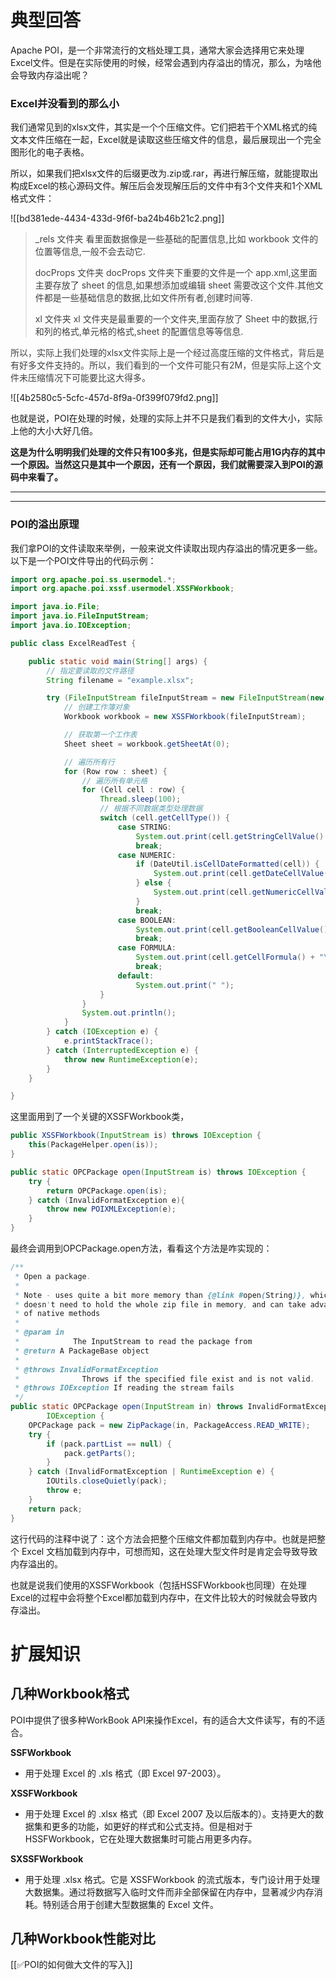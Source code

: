 # 典型回答


Apache POI，是一个非常流行的文档处理工具，通常大家会选择用它来处理Excel文件。但是在实际使用的时候，经常会遇到内存溢出的情况，那么，为啥他会导致内存溢出呢？



### Excel并没看到的那么小


我们通常见到的xlsx文件，其实是一个个压缩文件。它们把若干个XML格式的纯文本文件压缩在一起，Excel就是读取这些压缩文件的信息，最后展现出一个完全图形化的电子表格。



所以，如果我们把xlsx文件的后缀更改为.zip或.rar，再进行解压缩，就能提取出构成Excel的核心源码文件。解压后会发现解压后的文件中有3个文件夹和1个XML格式文件：



![[bd381ede-4434-433d-9f6f-ba24b46b21c2.png]]



> <font style="color:rgb(64, 64, 64);">_rels 文件夹 看里面数据像是一些基础的配置信息,比如 workbook 文件的位置等信息,一般不会去动它.</font>
>
> <font style="color:rgb(64, 64, 64);"></font>
>
> <font style="color:rgb(64, 64, 64);">docProps 文件夹 docProps 文件夹下重要的文件是一个 app.xml,这里面主要存放了 sheet 的信息,如果想添加或编辑 sheet 需要改这个文件.其他文件都是一些基础信息的数据,比如文件所有者,创建时间等.</font>
>
> <font style="color:rgb(64, 64, 64);"></font>
>
> <font style="color:rgb(64, 64, 64);">xl 文件夹 xl 文件夹是最重要的一个文件夹,里面存放了 Sheet 中的数据,行和列的格式,单元格的格式,sheet 的配置信息等等信息.</font>
>

<font style="color:rgb(64, 64, 64);"></font>

<font style="color:rgb(64, 64, 64);">所以，实际上我们处理的xlsx文件实际上是一个经过高度压缩的文件格式，背后是有好多文件支持的。所以，我们看到的一个文件可能只有2M，但是实际上这个文件未压缩情况下可能要比这大得多。</font>

<font style="color:rgb(64, 64, 64);"></font>

![[4b2580c5-5cfc-457d-8f9a-0f399f079fd2.png]]



也就是说，POI在处理的时候，处理的实际上并不只是我们看到的文件大小，实际上他的大小大好几倍。



**这是为什么明明我们处理的文件只有100多兆，但是实际却可能占用1G内存的其中一个原因。当然这只是其中一个原因，还有一个原因，我们就需要深入到POI的源码中来看了。**

****

****

### POI的溢出原理


我们拿POI的文件读取来举例，一般来说文件读取出现内存溢出的情况更多一些。以下是一个POI文件导出的代码示例：



```java
import org.apache.poi.ss.usermodel.*;
import org.apache.poi.xssf.usermodel.XSSFWorkbook;

import java.io.File;
import java.io.FileInputStream;
import java.io.IOException;

public class ExcelReadTest {

    public static void main(String[] args) {
        // 指定要读取的文件路径
        String filename = "example.xlsx";

        try (FileInputStream fileInputStream = new FileInputStream(new File(filename))) {
            // 创建工作簿对象
            Workbook workbook = new XSSFWorkbook(fileInputStream);

            // 获取第一个工作表
            Sheet sheet = workbook.getSheetAt(0);

            // 遍历所有行
            for (Row row : sheet) {
                // 遍历所有单元格
                for (Cell cell : row) {
                    Thread.sleep(100);
                    // 根据不同数据类型处理数据
                    switch (cell.getCellType()) {
                        case STRING:
                            System.out.print(cell.getStringCellValue() + "\t");
                            break;
                        case NUMERIC:
                            if (DateUtil.isCellDateFormatted(cell)) {
                                System.out.print(cell.getDateCellValue() + "\t");
                            } else {
                                System.out.print(cell.getNumericCellValue() + "\t");
                            }
                            break;
                        case BOOLEAN:
                            System.out.print(cell.getBooleanCellValue() + "\t");
                            break;
                        case FORMULA:
                            System.out.print(cell.getCellFormula() + "\t");
                            break;
                        default:
                            System.out.print(" ");
                    }
                }
                System.out.println();
            }
        } catch (IOException e) {
            e.printStackTrace();
        } catch (InterruptedException e) {
            throw new RuntimeException(e);
        }
    }

}

```



这里面用到了一个关键的XSSFWorkbook类，



```java
public XSSFWorkbook(InputStream is) throws IOException {
    this(PackageHelper.open(is));
}

public static OPCPackage open(InputStream is) throws IOException {
    try {
        return OPCPackage.open(is);
    } catch (InvalidFormatException e){
        throw new POIXMLException(e);
    }
}
```



最终会调用到OPCPackage.open方法，看看这个方法是咋实现的：



```java
/**
 * Open a package.
 *
 * Note - uses quite a bit more memory than {@link #open(String)}, which
 * doesn't need to hold the whole zip file in memory, and can take advantage
 * of native methods
 *
 * @param in
 *            The InputStream to read the package from
 * @return A PackageBase object
 *
 * @throws InvalidFormatException
 * 				Throws if the specified file exist and is not valid.
 * @throws IOException If reading the stream fails
 */
public static OPCPackage open(InputStream in) throws InvalidFormatException,
        IOException {
    OPCPackage pack = new ZipPackage(in, PackageAccess.READ_WRITE);
    try {
        if (pack.partList == null) {
            pack.getParts();
        }
    } catch (InvalidFormatException | RuntimeException e) {
        IOUtils.closeQuietly(pack);
        throw e;
    }
    return pack;
}
```



这行代码的注释中说了：这个方法会把整个压缩文件都加载到内存中。也就是把整个 Excel 文档加载到内存中，可想而知，这在处理大型文件时是肯定会导致导致内存溢出的。



也就是说我们使用的XSSFWorkbook（包括HSSFWorkbook也同理）在处理Excel的过程中会将整个Excel都加载到内存中，在文件比较大的时候就会导致内存溢出。



# 扩展知识
## 几种Workbook格式


POI中提供了很多种WorkBook API来操作Excel，有的适合大文件读写，有的不适合。



**SSFWorkbook**

+ 用于处理 Excel 的 .xls 格式（即 Excel 97-2003）。

**XSSFWorkbook**

+ 用于处理 Excel 的 .xlsx 格式（即 Excel 2007 及以后版本的）。支持更大的数据集和更多的功能，如更好的样式和公式支持。但是相对于 HSSFWorkbook，它在处理大数据集时可能占用更多内存。

**SXSSFWorkbook**

+ 用于处理 .xlsx 格式。它是 XSSFWorkbook 的流式版本，专门设计用于处理大数据集。通过将数据写入临时文件而非全部保留在内存中，显著减少内存消耗。特别适合用于创建大型数据集的 Excel 文件。

**<font style="color:#F38F39;"></font>**

## 几种Workbook性能对比


[[✅POI的如何做大文件的写入]]



